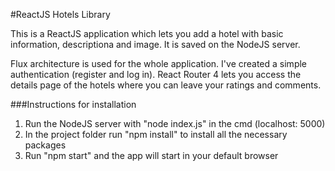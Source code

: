 #ReactJS Hotels Library

This is a ReactJS application which lets you add a hotel with basic information, descriptiona and image. It is saved on the NodeJS server.

Flux architecture is used for the whole application. I've created a simple authentication (register and log in). React Router 4 lets you access the details page of the hotels where you can leave your ratings and comments.

###Instructions for installation
1. Run the NodeJS server with "node index.js" in the cmd (localhost: 5000)
2. In the project folder run "npm install" to install all the necessary packages
3. Run "npm start" and the app will start in your default browser
